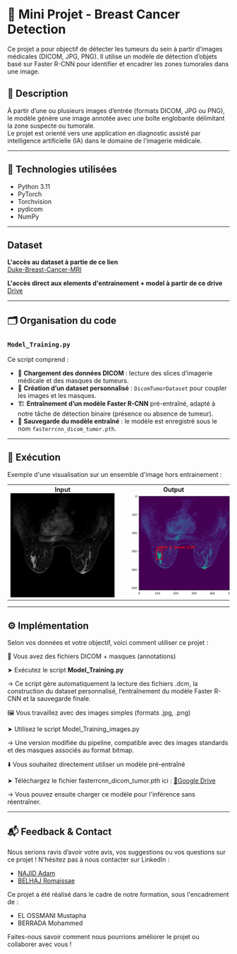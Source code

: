 # 🧠 Mini Projet - Breast Cancer Detection

Ce projet a pour objectif de détecter les tumeurs du sein à partir d’images médicales (DICOM, JPG, PNG). Il utilise un modèle de détection d’objets basé sur Faster R-CNN pour identifier et encadrer les zones tumorales dans une image.

## 📌 Description

À partir d’une ou plusieurs images d’entrée (formats DICOM, JPG ou PNG), le modèle génère une image annotée avec une boîte englobante délimitant la zone suspecte ou tumorale.  
Le projet est orienté vers une application en diagnostic assisté par intelligence artificielle (IA) dans le domaine de l'imagerie médicale.

---

## 🧰 Technologies utilisées

- Python 3.11
- PyTorch
- Torchvision
- pydicom
- NumPy

---

## Dataset

 <strong>L'accès au dataset à partie de ce lien</strong><br>
        <a href="https://www.cancerimagingarchive.net/collection/duke-breast-cancer-mri/">
          Duke-Breast-Cancer-MRI
        </a>

        
 <strong>L'accès direct aux elements d'entrainement + model à partir de ce drive</strong><br>
        <a href="https://drive.google.com/drive/folders/1X_KR_CjcM160m_fgApnUabu-laRp1LoD?usp=drive_link">
          Drive
        </a>      


---

## 🗂️ Organisation du code

### `Model_Training.py`

Ce script comprend :

- 📁 **Chargement des données DICOM** : lecture des slices d’imagerie médicale et des masques de tumeurs.
- 🧠 **Création d’un dataset personnalisé** : `DicomTumorDataset` pour coupler les images et les masques.
- 🏗️ **Entraînement d’un modèle Faster R-CNN** pré-entraîné, adapté à notre tâche de détection binaire (présence ou absence de tumeur).
- 💾 **Sauvegarde du modèle entraîné** : le modèle est enregistré sous le nom `fasterrcnn_dicom_tumor.pth`.

---

## 🚀 Exécution

Exemple d'une visualisation sur un ensemble d'image hors entrainement : 

<div align="center">
  <table>
    <tr>
      <td align="center">
        <strong>Input</strong><br>
        <img src="Example%20of%20usage/Input.jpg" width="300" style="margin-right: 20px;"/>
      </td>
      <td align="center">
        <strong>Output</strong><br>
        <img src="Example%20of%20usage/Output.png" width="300" style="margin-left: 20px;"/>
      </td>
    </tr>
  </table>
</div>

---

## ⚙️ Implémentation
Selon vos données et votre objectif, voici comment utiliser ce projet :

🧪 Vous avez des fichiers DICOM + masques (annotations)

➤ Exécutez le script **Model_Training.py**

→ Ce script gère automatiquement la lecture des fichiers .dcm, la construction du dataset personnalisé, l’entraînement du modèle Faster R-CNN et la sauvegarde finale.

🖼️ Vous travaillez avec des images simples (formats .jpg, .png)

➤ Utilisez le script Model_Training_images.py

→ Une version modifiée du pipeline, compatible avec des images standards et des masques associés au format bitmap.

⬇️ Vous souhaitez directement utiliser un modèle pré-entraîné

➤ Téléchargez le fichier fasterrcnn_dicom_tumor.pth ici : <a href="https://drive.google.com/drive/folders/1X_KR_CjcM160m_fgApnUabu-laRp1LoD?usp=drive_link">🔗Google Drive</a>

→ Vous pouvez ensuite charger ce modèle pour l'inférence sans réentraîner.

---

## 📬 Feedback & Contact</h2>
<p>Nous serions ravis d’avoir votre avis, vos suggestions ou vos questions sur ce projet ! N'hésitez pas à nous contacter sur LinkedIn :</p>
<ul>
  <li><a href="https://www.linkedin.com/in/adam-najid/" target="_blank" rel="noopener noreferrer">NAJID Adam</a></li>
  <li><a href="https://www.linkedin.com/in/romaissae-belhaj-635000360?utm_source=share&utm_campaign=share_via&utm_content=profile&utm_medium=android_app" target="_blank" rel="noopener noreferrer">BELHAJ Romaissae</a></li>
</ul>
<p>Ce projet a été réalisé dans le cadre de notre formation, sous l'encadrement de :</p>
<ul>
  <li>EL OSSMANI Mustapha</li>
  <li>BERRADA Mohammed</li>
</ul>
<p>Faites-nous savoir comment nous pourrions améliorer le projet ou collaborer avec vous !</p>

